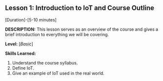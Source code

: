 ## Lesson 1: Introduction to IoT and Course Outline
[Duration]-[5-10 minutes]

**DESCRIPTION:** This lesson serves as an overview of the course and
				 gives a brief introduction to everything we will be
				 covering.

**Level:** [*Basic*]

**Skills Learned:**
1. Understand the course syllabus.
2. Define IoT.
3. Give an example of IoT used in the real world.

